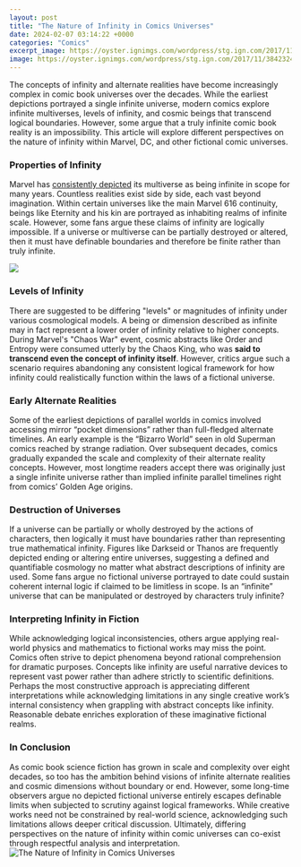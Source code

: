 ```yaml
---
layout: post
title: "The Nature of Infinity in Comics Universes"
date: 2024-02-07 03:14:22 +0000
categories: "Comics"
excerpt_image: https://oyster.ignimgs.com/wordpress/stg.ign.com/2017/11/3842324-0192332601-gemsg.png
image: https://oyster.ignimgs.com/wordpress/stg.ign.com/2017/11/3842324-0192332601-gemsg.png
---
```


The concepts of infinity and alternate realities have become increasingly complex in comic book universes over the decades. While the earliest depictions portrayed a single infinite universe, modern comics explore infinite multiverses, levels of infinity, and cosmic beings that transcend logical boundaries. However, some argue that a truly infinite comic book reality is an impossibility. This article will explore different perspectives on the nature of infinity within Marvel, DC, and other fictional comic universes.
### Properties of Infinity
Marvel has [consistently depicted](https://store.fi.io.vn/collection/adkinson) its multiverse as being infinite in scope for many years. Countless realities exist side by side, each vast beyond imagination. Within certain universes like the main Marvel 616 continuity, beings like Eternity and his kin are portrayed as inhabiting realms of infinite scale. However, some fans argue these claims of infinity are logically impossible. If a universe or multiverse can be partially destroyed or altered, then it must have definable boundaries and therefore be finite rather than truly infinite.

![](https://staticg.sportskeeda.com/editor/2022/07/25430-16573344093130-1920.jpg)
### Levels of Infinity 
There are suggested to be differing "levels" or magnitudes of infinity under various cosmological models. A being or dimension described as infinite may in fact represent a lower order of infinity relative to higher concepts. During Marvel's "Chaos War" event, cosmic abstracts like Order and Entropy were consumed utterly by the Chaos King, who was **said to transcend even the concept of infinity itself**. However, critics argue such a scenario requires abandoning any consistent logical framework for how infinity could realistically function within the laws of a fictional universe.
### Early Alternate Realities
Some of the earliest depictions of parallel worlds in comics involved accessing mirror “pocket dimensions” rather than full-fledged alternate timelines. An early example is the “Bizarro World” seen in old Superman comics reached by strange radiation.  Over subsequent decades, comics gradually expanded the scale and complexity of their alternate reality concepts. However, most longtime readers accept there was originally just a single infinite universe rather than implied infinite parallel timelines right from comics’ Golden Age origins. 
### Destruction of Universes
If a universe can be partially or wholly destroyed by the actions of characters, then logically it must have boundaries rather than representing true mathematical infinity. Figures like Darkseid or Thanos are frequently depicted ending or altering entire universes, suggesting a defined and quantifiable cosmology no matter what abstract descriptions of infinity are used. Some fans argue no fictional universe portrayed to date could sustain coherent internal logic if claimed to be limitless in scope. Is an “infinite” universe that can be manipulated or destroyed by characters truly infinite?
### Interpreting Infinity in Fiction  
While acknowledging logical inconsistencies, others argue applying real-world physics and mathematics to fictional works may miss the point. Comics often strive to depict phenomena beyond rational comprehension for dramatic purposes. Concepts like infinity are useful narrative devices to represent vast power rather than adhere strictly to scientific definitions. Perhaps the most constructive approach is appreciating different interpretations while acknowledging limitations in any single creative work’s internal consistency when grappling with abstract concepts like infinity. Reasonable debate enriches exploration of these imaginative fictional realms.
### In Conclusion
As comic book science fiction has grown in scale and complexity over eight decades, so too has the ambition behind visions of infinite alternate realities and cosmic dimensions without boundary or end. However, some long-time observers argue no depicted fictional universe entirely escapes definable limits when subjected to scrutiny against logical frameworks. While creative works need not be constrained by real-world science, acknowledging such limitations allows deeper critical discussion. Ultimately, differing perspectives on the nature of infinity within comic universes can co-exist through respectful analysis and interpretation.
![The Nature of Infinity in Comics Universes](https://oyster.ignimgs.com/wordpress/stg.ign.com/2017/11/3842324-0192332601-gemsg.png)